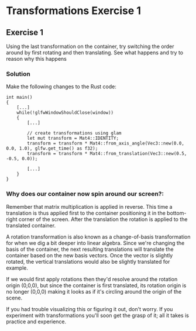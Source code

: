 # Transformations Exercise 1

## Exercise 1
Using the last transformation on the container, try switching the order around by 
first rotating and then translating. 
See what happens and try to reason why this happens

### Solution

Make the following changes to the Rust code:

    int main()
    {
        [...]
        while(!glfwWindowShouldClose(window))
        {
            [...]        

            // create transformations using glam
            let mut transform = Mat4::IDENTITY;
            transform = transform * Mat4::from_axis_angle(Vec3::new(0.0, 0.0, 1.0), glfw.get_time() as f32);
            transform = transform * Mat4::from_translation(Vec3::new(0.5, -0.5, 0.0));

            [...]        
        }
    }

### Why does our container now spin around our screen?:
Remember that matrix multiplication is applied in reverse. This time a translation is thus
applied first to the container positioning it in the bottom-right corner of the screen.
After the translation the rotation is applied to the translated container.

A rotation transformation is also known as a change-of-basis transformation
for when we dig a bit deeper into linear algebra. Since we're changing the
basis of the container, the next resulting translations will translate the container
based on the new basis vectors. Once the vector is slightly rotated, the vertical
translations would also be slightly translated for example.

If we would first apply rotations then they'd resolve around the rotation origin (0,0,0), but
since the container is first translated, its rotation origin is no longer (0,0,0) making it
looks as if it's circling around the origin of the scene.

If you had trouble visualizing this or figuring it out, don't worry. If you
experiment with transformations you'll soon get the grasp of it; all it takes
is practice and experience.

